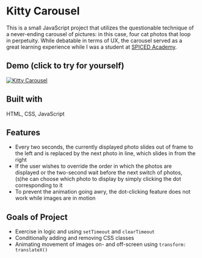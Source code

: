 # Kitty Carousel

This is a small JavaScript project that utilizes the questionable technique of a never-ending carousel of pictures: in this case, four cat photos that loop in perpetuity. While debatable in terms of UX, the carousel served as a great learning experience while I was a student at [SPICED Academy](https://spiced.academy/program/full-stack-web-development/).

## Demo (click to try for yourself)

[![Kitty Carousel](kitty-carousel.gif)](https://thenightshadefamily.github.io/kitty-carousel/)

## Built with

HTML, CSS, JavaScript

## Features

-   Every two seconds, the currently displayed photo slides out of frame to the left and is replaced by the next photo in line, which slides in from the right
-   If the user wishes to override the order in which the photos are displayed or the two-second wait before the next switch of photos, (s)he can choose which photo to display by simply clicking the dot corresponding to it
-   To prevent the animation going awry, the dot-clicking feature does not work while images are in motion

## Goals of Project

-   Exercise in logic and using `setTimeout` and `clearTimeout`
-   Conditionally adding and removing CSS classes
-   Animating movement of images on- and off-screen using `transform: translateX()`
